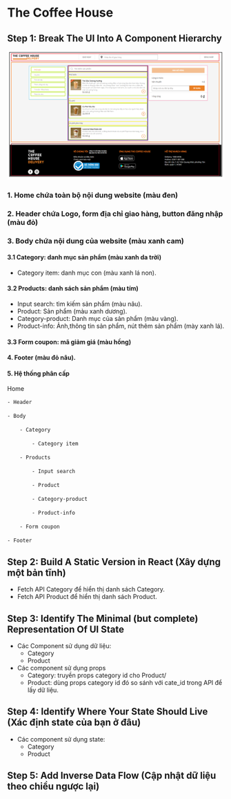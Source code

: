 # The Coffee House

## Step 1: Break The UI Into A Component Hierarchy

![Image](img.png)
### 1. Home chứa toàn bộ nội dung website (màu đen)
### 2. Header chứa Logo, form địa chỉ giao hàng, button đăng nhập (màu đỏ)
### 3. Body chứa nội dung của website (màu xanh cam)
#### 3.1 Category: danh mục sản phẩm (màu xanh da trời)
- Category item: danh mục con (màu xanh lá non).
#### 3.2 Products: danh sách sản phẩm (màu tím)
- Input search:  tìm kiếm sản phẩm (màu nâu).
- Product: Sản phẩm (màu xanh dương).
- Category-product: Danh mục của sản phẩm (màu vàng).
- Product-info: Ảnh,thông tin sản phẩm, nút thêm sản phẩm (mày xanh lá).
#### 3.3 Form coupon: mã giảm giá (màu hồng)
#### 4. Footer (màu đỏ nâu).
    
#### 5. Hệ thống phân cấp
Home

    - Header
    
    - Body
    
        - Category
        
            - Category item
            
        - Products
        
            - Input search
            
            - Product
            
            - Category-product
            
            - Product-info
            
        - Form coupon
        
    - Footer

## Step 2: Build A Static Version in React (Xây dựng một bản tĩnh)
- Fetch API Category để hiển thị danh sách Category.
- Fetch API Product để hiển thị danh sách Product.
## Step 3: Identify The Minimal (but complete) Representation Of UI State
- Các Component sử dụng dữ liệu:
    - Category
    - Product
- Các component sử dụng props
    - Category: truyền props category id cho Product/
    - Product: dùng props category id đó so sánh với cate_id trong API để lấy dữ liệu.
## Step 4: Identify Where Your State Should Live (Xác định state của bạn ở đâu)
- Các component sử dụng state:
    - Category
    - Product
## Step 5: Add Inverse Data Flow (Cập nhật dữ liệu theo chiều ngược lại)
